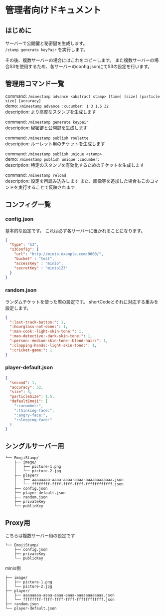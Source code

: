# 管理者向けドキュメント

## はじめに
サーバーで公開鍵と秘密鍵を生成します。<br>
`/stamp generate keyPair` を実行します。

その後、複数サーバーの場合にはこれをコピーします。
また複数サーバーの場合S3を使用するため、各サーバーのconfig.jsonにてS3の設定を行います。

## 管理用コマンド一覧
command: `/minestamp advance <abstract stamp> [time] [size] [particle size] [accuracy]`<br>
demo: `/minestamp advance :cucumber: 1 3 1.5 32`<br>
description: より高度なスタンプを生成します<br>

command: `/minestamp generate keypair`<br>
description: 秘密鍵と公開鍵を生成します<br>

command: `/minestamp publish roulette`<br>
description: ルーレット用のチケットを生成します<br>

command: `/minestamp publish unique <stamp>`<br>
demo: `/minestamp publish unique :cucumber:`<br>
description: 特定のスタンプを有効化するためのチケットを生成します<br>

command: `/minestamp reload`<br>
description: 設定を再読み込みします また、画像等を追加した場合もこのコマンドを実行することで反映されます<br>

## コンフィグ一覧

### config.json
基本的な設定です。 これは必ず各サーバーに置かれることになります。

```json
{
  "type": "S3",
  "s3Config": {
    "url": "http://minio.example.com:9000/",
    "bucket" : "test",
    "accessKey" : "minio",
    "secretKey" : "minio123"
  }
}
```
### random.json
ランダムチケットを使った際の設定です。 shortCodeとそれに対応する重みを設定します。

```json
{
  ":last-track-button:": 1,
  ":hourglass-not-done:": 1,
  ":man-cook:-light-skin-tone:": 1,
  ":man-detective:-dark-skin-tone:": 1,
  ":person:-medium-skin-tone--blond-hair:": 1,
  ":clapping-hands:-light-skin-tone:": 1,
  ":cricket-game:": 1
}
```

### player-default.json
```json
{
  "second": 1,
  "accuracy": 32,
  "size": 3,
  "particleSize": 1.5,
  "defaultEmoji": [
    ":cucumber:",
    ":thinking-face:",
    ":angry-face:",
    ":sleeping-face:"
  ]
}
```

## シングルサーバー用
```
└── EmojiStamp/
    ├── image/
    │   ├── picture-1.png
    │   └── picture-2.jpg
    ├── player/
    │   ├── aaaaaaaa-aaaa-aaaa-aaaa-aaaaaaaaaaaa.json
    │   └── ffffffff-ffff-ffff-ffff-ffffffffffff.json
    ├── config.json
    ├── player-default.json
    ├── random.json
    ├── privateKey
    └── publicKey
```

## Proxy用
こちらは複数サーバー用の設定です
```
└── EmojiStamp/
    ├── config.json
    ├── privateKey
    └── publicKey
```
minio側
```
├── image/
│   ├── picture-1.png
│   └── picture-2.jpg
├── player/
│   ├── aaaaaaaa-aaaa-aaaa-aaaa-aaaaaaaaaaaa.json
│   └── ffffffff-ffff-ffff-ffff-ffffffffffff.json
├── random.json
└── player-default.json
```




